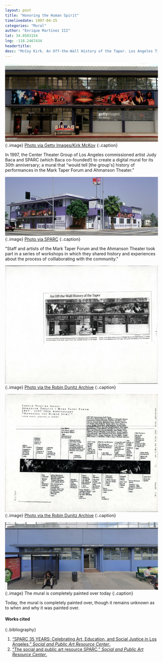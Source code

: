 ```yaml
---
layout: post
title: "Honoring the Human Spirit"
timelinedate: 1997-04-25
categories: "Mural"
author: "Enrique Martinez III"
lat: 34.0583154
lng: -118.2467434
headertitle:
desc: "McCoy Kirk. An Off-the-Wall History of the Taper. Los Angeles Times."
---
```


![Mural](images/taper2.jpg)
   {:.image}
[Photo via Getty Images/Kirk McKoy](https://www.gettyimages.com/detail/news-photo/artist-judy-baca-mural-was-placed-outside-of-the-taper-news-photo/567417459)
   {:.caption}

In 1997, the Center Theater Group of Los Angeles commissioned artist Judy Baca and SPARC (which Baca co-founded!) to create a digital mural for its 30th anniversary; a mural that “would tell [the group's] history of performances in the Mark Taper Forum and Ahmanson Theater.”

![Mural](images/taper.jpg)
   {:.image}
[Photo via SPARC](https://sparcinla.org/mark-taper-forum-and-ahmanson-theatre-murals-1998-3/)
   {:.caption}

"Staff and artists of the Mark Taper Forum and the Ahmanson Theater took part in a series of workshops in which they shared history and experiences about the process of colllaborating with the community."

![Newspaper](images/obj5.jpg)
   {:.image}
[Photo via the Robin Dunitz Archive](https://visualizela.github.io/dunitzarchive/dunitzproject/obj5/)
   {:.caption}

![Newspaper](images/obj6.jpg)
   {:.image}
[Photo via the Robin Dunitz Archive](https://visualizela.github.io/dunitzarchive/dunitzproject/obj6/)
   {:.caption}

![Mural today](images/mccoy.png)
   {:.image}
The mural is completely painted over today
   {:.caption}

Today, the mural is completely painted over, though it remains unknown as to when and why it was painted over.

#### Works cited

{:.bibliography}
1. [“SPARC 35 YEARS: Celebrating Art, Education, and Social Justice in Los Angeles,” *Social and Public Art Resource Center*.](http://clkrep.lacity.org/onlinedocs/2011/11-0923_PC_08-14-13.pdf)
2. [“The social and public art resource SPARC,” *Social and Public Art Resource Center*.](http://lapilgrim.narod.ru/muralpublicartphotoalbum.html)
